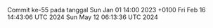 Commit ke-55 pada tanggal Sun Jan 01 14:00 2023 +0100
Fri Feb 16 14:43:06 UTC 2024
Sun May 12 06:13:36 UTC 2024
